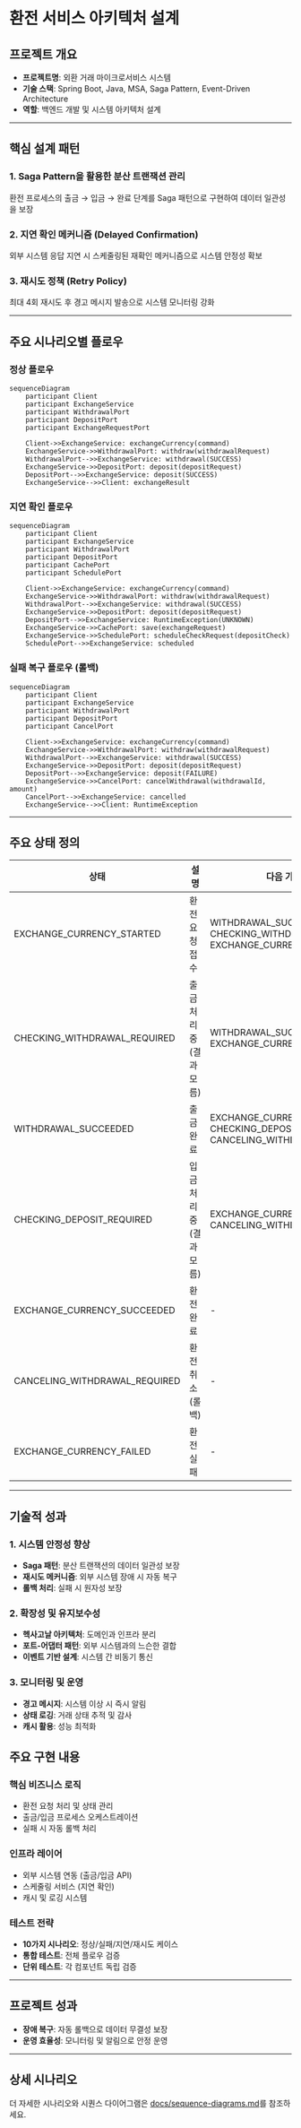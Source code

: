 # 환전 서비스 아키텍처 설계

## 프로젝트 개요
- **프로젝트명**: 외환 거래 마이크로서비스 시스템
- **기술 스택**: Spring Boot, Java, MSA, Saga Pattern, Event-Driven Architecture
- **역할**: 백엔드 개발 및 시스템 아키텍처 설계

---

## 핵심 설계 패턴

### 1. Saga Pattern을 활용한 분산 트랜잭션 관리
환전 프로세스의 출금 → 입금 → 완료 단계를 Saga 패턴으로 구현하여 데이터 일관성을 보장

### 2. 지연 확인 메커니즘 (Delayed Confirmation)
외부 시스템 응답 지연 시 스케줄링된 재확인 메커니즘으로 시스템 안정성 확보

### 3. 재시도 정책 (Retry Policy)
최대 4회 재시도 후 경고 메시지 발송으로 시스템 모니터링 강화

---

## 주요 시나리오별 플로우

### 정상 플로우
```mermaid
sequenceDiagram
    participant Client
    participant ExchangeService
    participant WithdrawalPort
    participant DepositPort
    participant ExchangeRequestPort

    Client->>ExchangeService: exchangeCurrency(command)
    ExchangeService->>WithdrawalPort: withdraw(withdrawalRequest)
    WithdrawalPort-->>ExchangeService: withdrawal(SUCCESS)
    ExchangeService->>DepositPort: deposit(depositRequest)
    DepositPort-->>ExchangeService: deposit(SUCCESS)
    ExchangeService-->>Client: exchangeResult
```

### 지연 확인 플로우
```mermaid
sequenceDiagram
    participant Client
    participant ExchangeService
    participant WithdrawalPort
    participant DepositPort
    participant CachePort
    participant SchedulePort

    Client->>ExchangeService: exchangeCurrency(command)
    ExchangeService->>WithdrawalPort: withdraw(withdrawalRequest)
    WithdrawalPort-->>ExchangeService: withdrawal(SUCCESS)
    ExchangeService->>DepositPort: deposit(depositRequest)
    DepositPort-->>ExchangeService: RuntimeException(UNKNOWN)
    ExchangeService->>CachePort: save(exchangeRequest)
    ExchangeService->>SchedulePort: scheduleCheckRequest(depositCheck)
    SchedulePort-->>ExchangeService: scheduled
```

### 실패 복구 플로우 (롤백)
```mermaid
sequenceDiagram
    participant Client
    participant ExchangeService
    participant WithdrawalPort
    participant DepositPort
    participant CancelPort

    Client->>ExchangeService: exchangeCurrency(command)
    ExchangeService->>WithdrawalPort: withdraw(withdrawalRequest)
    WithdrawalPort-->>ExchangeService: withdrawal(SUCCESS)
    ExchangeService->>DepositPort: deposit(depositRequest)
    DepositPort-->>ExchangeService: deposit(FAILURE)
    ExchangeService->>CancelPort: cancelWithdrawal(withdrawalId, amount)
    CancelPort-->>ExchangeService: cancelled
    ExchangeService-->>Client: RuntimeException
```
---

## 주요 상태 정의

| 상태                        | 설명                                 | 다음 가능 상태                                      |
|-----------------------------|--------------------------------------|-----------------------------------------------------|
| EXCHANGE_CURRENCY_STARTED   | 환전 요청 접수                       | WITHDRAWAL_SUCCEEDED, CHECKING_WITHDRAWAL_REQUIRED, EXCHANGE_CURRENCY_FAILED |
| CHECKING_WITHDRAWAL_REQUIRED| 출금 처리 중 (결과 모름)             | WITHDRAWAL_SUCCEEDED, EXCHANGE_CURRENCY_FAILED      |
| WITHDRAWAL_SUCCEEDED        | 출금 완료                            | EXCHANGE_CURRENCY_SUCCEEDED, CHECKING_DEPOSIT_REQUIRED, CANCELING_WITHDRAWAL_REQUIRED |
| CHECKING_DEPOSIT_REQUIRED   | 입금 처리 중 (결과 모름)             | EXCHANGE_CURRENCY_SUCCEEDED, CANCELING_WITHDRAWAL_REQUIRED |
| EXCHANGE_CURRENCY_SUCCEEDED | 환전 완료                            | -                                                   |
| CANCELING_WITHDRAWAL_REQUIRED | 환전 취소 (롤백)                   | -                                                   |
| EXCHANGE_CURRENCY_FAILED    | 환전 실패                            | -                                                   |

---

## 기술적 성과

### 1. 시스템 안정성 향상
- **Saga 패턴**: 분산 트랜잭션의 데이터 일관성 보장
- **재시도 메커니즘**: 외부 시스템 장애 시 자동 복구
- **롤백 처리**: 실패 시 원자성 보장

### 2. 확장성 및 유지보수성
- **헥사고날 아키텍처**: 도메인과 인프라 분리
- **포트-어댑터 패턴**: 외부 시스템과의 느슨한 결합
- **이벤트 기반 설계**: 시스템 간 비동기 통신

### 3. 모니터링 및 운영
- **경고 메시지**: 시스템 이상 시 즉시 알림
- **상태 로깅**: 거래 상태 추적 및 감사
- **캐시 활용**: 성능 최적화

## 주요 구현 내용

### 핵심 비즈니스 로직
- 환전 요청 처리 및 상태 관리
- 출금/입금 프로세스 오케스트레이션
- 실패 시 자동 롤백 처리

### 인프라 레이어
- 외부 시스템 연동 (출금/입금 API)
- 스케줄링 서비스 (지연 확인)
- 캐시 및 로깅 시스템

### 테스트 전략
- **10가지 시나리오**: 정상/실패/지연/재시도 케이스
- **통합 테스트**: 전체 플로우 검증
- **단위 테스트**: 각 컴포넌트 독립 검증

---

## 프로젝트 성과
- **장애 복구**: 자동 롤백으로 데이터 무결성 보장
- **운영 효율성**: 모니터링 및 알림으로 안정 운영

---

## 상세 시나리오
더 자세한 시나리오와 시퀀스 다이어그램은 [docs/sequence-diagrams.md](./docs/SEQUENCE-DIAGRAMS.md)를 참조하세요. 